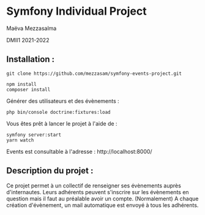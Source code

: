 # Symfony Individual Project
Maëva Mezzasalma

DMII1 2021-2022

## Installation :
    git clone https://github.com/mezzasam/symfony-events-project.git

    npm install
    composer install

Générer des utilisateurs et des évènements :

    php bin/console doctrine:fixtures:load

Vous êtes prêt à lancer le projet à l'aide de :

    symfony server:start
    yarn watch

Events est consultable à l'adresse : http://localhost:8000/

## Description du projet :
Ce projet permet à un collectif de renseigner ses évènements auprès d'internautes.
Leurs adhérents peuvent s'inscrire sur les évènements en question mais il faut au préalable avoir un compte.
(Normalement) A chaque création d'évènement, un mail automatique est envoyé à tous les adhérents.
